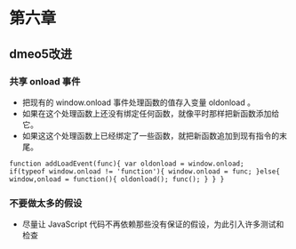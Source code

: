 # 第六章

## dmeo5改进

### 共享 onload 事件

   - 把现有的 window.onload 事件处理函数的值存入变量 oldonload 。
   - 如果在这个处理函数上还没有绑定任何函数，就像平时那样把新函数添加给它。
   - 如果这这个处理函数上已经绑定了一些函数，就把新函数追加到现有指令的末尾。

  <code>function addLoadEvent(func){
            var oldonload = window.onload;
            if(typeof window.onload != 'function'){
                window.onload = func;
            }else{
                window,onload = function(){
                    oldonload();
                    func();
                }
            }
        }</code>

### 不要做太多的假设

  - 尽量让 JavaScript 代码不再依赖那些没有保证的假设，为此引入许多测试和检查


